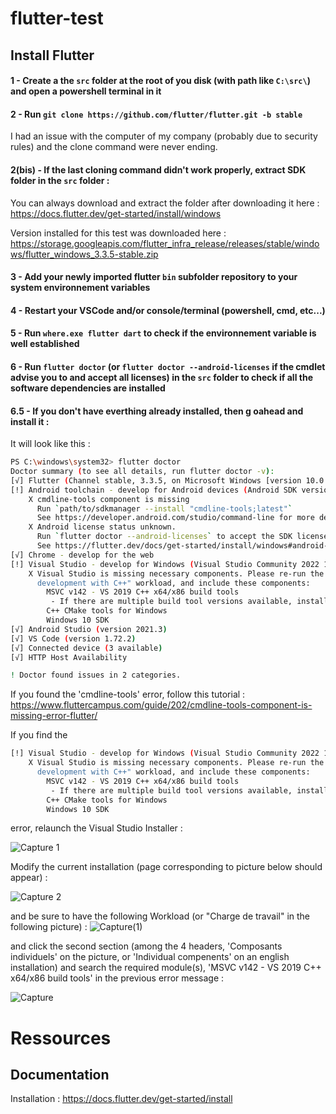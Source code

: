 # flutter-test

## Install Flutter

#### 1 - Create a the `src` folder at the root of you disk (with path like `C:\src\`) and open a powershell terminal in it

#### 2 - Run `git clone https://github.com/flutter/flutter.git -b stable`

I had an issue with the computer of my company (probably due to security rules) and the clone command were never ending.

#### 2(bis) - If the last cloning command didn't work properly, extract SDK folder in the `src` folder :

You can always download and extract the folder after downloading it here : https://docs.flutter.dev/get-started/install/windows

Version installed for this test was downloaded here : https://storage.googleapis.com/flutter_infra_release/releases/stable/windows/flutter_windows_3.3.5-stable.zip

#### 3 - Add your newly imported flutter `bin` subfolder repository to your system environnement variables

#### 4 - Restart your VSCode and/or console/terminal (powershell, cmd, etc...)

#### 5 - Run `where.exe flutter dart` to check if the environnement variable is well established

#### 6 - Run `flutter doctor` (or `flutter doctor --android-licenses` if the cmdlet advise you to and accept all licenses) in the `src` folder to check if all the software dependencies are installed

#### 6.5 - If you don't have everthing already installed, then g oahead and install it :

It will look like this : 

```bash
PS C:\windows\system32> flutter doctor
Doctor summary (to see all details, run flutter doctor -v):
[√] Flutter (Channel stable, 3.3.5, on Microsoft Windows [version 10.0.19042.2130], locale fr-FR)
[!] Android toolchain - develop for Android devices (Android SDK version 33.0.0)
    X cmdline-tools component is missing
      Run `path/to/sdkmanager --install "cmdline-tools;latest"`
      See https://developer.android.com/studio/command-line for more details.
    X Android license status unknown.
      Run `flutter doctor --android-licenses` to accept the SDK licenses.
      See https://flutter.dev/docs/get-started/install/windows#android-setup for more details.
[√] Chrome - develop for the web
[!] Visual Studio - develop for Windows (Visual Studio Community 2022 17.3.6)
    X Visual Studio is missing necessary components. Please re-run the Visual Studio installer for the "Desktop
      development with C++" workload, and include these components:
        MSVC v142 - VS 2019 C++ x64/x86 build tools
         - If there are multiple build tool versions available, install the latest
        C++ CMake tools for Windows
        Windows 10 SDK
[√] Android Studio (version 2021.3)
[√] VS Code (version 1.72.2)
[√] Connected device (3 available)
[√] HTTP Host Availability

! Doctor found issues in 2 categories.
```

If you found the 'cmdline-tools' error, follow this tutorial : https://www.fluttercampus.com/guide/202/cmdline-tools-component-is-missing-error-flutter/

If you find the
```bash
[!] Visual Studio - develop for Windows (Visual Studio Community 2022 17.3.6)
    X Visual Studio is missing necessary components. Please re-run the Visual Studio installer for the "Desktop
      development with C++" workload, and include these components:
        MSVC v142 - VS 2019 C++ x64/x86 build tools
         - If there are multiple build tool versions available, install the latest
        C++ CMake tools for Windows
        Windows 10 SDK
```
error, relaunch the Visual Studio Installer :

![Capture 1](https://user-images.githubusercontent.com/74706889/197215575-7ebc2794-cefb-41ee-b09a-da8c7b535b66.PNG)

Modify the current installation (page corresponding to picture below should appear) :

![Capture 2](https://user-images.githubusercontent.com/74706889/197215682-8ced2c39-b6fc-42a6-8b06-08b9b3e61c6b.PNG)

and be sure to have the following Workload (or "Charge de travail" in the following picture) :
![Capture(1)](https://user-images.githubusercontent.com/74706889/197223455-f8a5dbe5-35e0-43e9-a2ba-c8f02220eeaa.PNG)

and click the second section (among the 4 headers, 'Composants individuels' on the picture, or 'Individual compenents' on an english installation) and search the required module(s), 'MSVC v142 - VS 2019 C++ x64/x86 build tools' in the previous error message :

![Capture](https://user-images.githubusercontent.com/74706889/197216295-1f6253e3-bccc-4a9d-9eb8-3059cdddd027.PNG)



# Ressources

## Documentation

Installation : https://docs.flutter.dev/get-started/install

